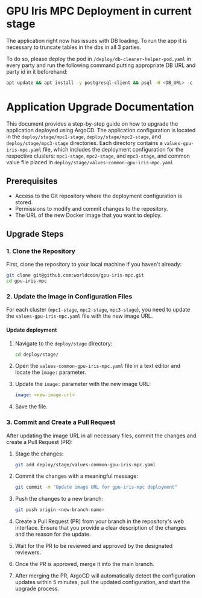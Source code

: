 # GPU Iris MPC Deployment in current stage

The application right now has issues with DB loading. To run the app it is necessary to truncate tables in the dbs in all 3 parties.

To do so, please deploy the pod in `/deploy/db-cleaner-helper-pod.yaml` in every party and run the following command putting appropriate DB URL and party id in it beforehand:

```bash
apt update && apt install -y postgresql-client && psql -H <DB_URL> -c 'SET search_path TO "SMPC_stage_{0,1,2}"; TRUNCATE irises, results, sync;'
```

# Application Upgrade Documentation

This document provides a step-by-step guide on how to upgrade the application deployed using ArgoCD. The application configuration is located in the `deploy/stage/mpc1-stage`, `deploy/stage/mpc2-stage`, and `deploy/stage/mpc3-stage` directories. Each directory contains a `values-gpu-iris-mpc.yaml` file, which includes the deployment configuration for the respective clusters: `mpc1-stage`, `mpc2-stage`, and `mpc3-stage`, and common value file placed in `deploy/stage/values-common-gpu-iris-mpc.yaml`

## Prerequisites

-  Access to the Git repository where the deployment configuration is stored.
-  Permissions to modify and commit changes to the repository.
-  The URL of the new Docker image that you want to deploy.

## Upgrade Steps

### 1. Clone the Repository

First, clone the repository to your local machine if you haven't already:

```sh
git clone git@github.com:worldcoin/gpu-iris-mpc.git
cd gpu-iris-mpc
```
### 2. Update the Image in Configuration Files

For each cluster (`mpc1-stage`, `mpc2-stage`, `mpc3-stage`), you need to update the `values-gpu-iris-mpc.yaml` file with the new image URL.

#### Update deployment

1. Navigate to the `deploy/stage` directory:

    ```sh
    cd deploy/stage/
    ```

2. Open the `values-common-gpu-iris-mpc.yaml` file in a text editor and locate the `image:` parameter.

3. Update the `image:` parameter with the new image URL:

    ```yaml
    image: <new-image-url>
    ```

4. Save the file.

### 3. Commit and Create a Pull Request

After updating the image URL in all necessary files, commit the changes and create a Pull Request (PR):

1. Stage the changes:

    ```sh
    git add deploy/stage/values-common-gpu-iris-mpc.yaml
    ```

2. Commit the changes with a meaningful message:

    ```sh
    git commit -m "Update image URL for gpu-iris-mpc deployment"
    ```

3. Push the changes to a new branch:

    ```sh
    git push origin <new-branch-name>
    ```

4. Create a Pull Request (PR) from your branch in the repository's web interface. Ensure that you provide a clear description of the changes and the reason for the update.

5. Wait for the PR to be reviewed and approved by the designated reviewers.

6. Once the PR is approved, merge it into the main branch.

7. After merging the PR, ArgoCD will automatically detect the configuration updates within 5 minutes, pull the updated configuration, and start the upgrade process. 

